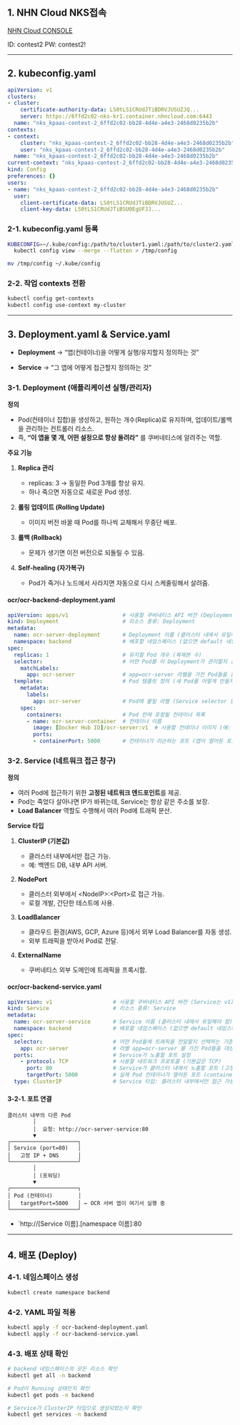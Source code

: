 ## 1. NHN Cloud NKS접속

[NHN Cloud CONSOLE](https://k-paas.console.nhncloud.com/project/KcFiGwCb/container/nhn-kubernetes-service-nks)

ID: contest2
PW: contest2!


---
## 2. kubeconfig.yaml 

```yaml
apiVersion: v1
clusters:
- cluster:
    certificate-authority-data: LS0tLS1CRUdJTiBDRVJUSUZJQ...
    server: https://6ffd2c02-nks-kr1.container.nhncloud.com:6443
  name: "nks_kpaas-contest-2_6ffd2c02-bb28-4d4e-a4e3-2468d0235b2b"
contexts:
- context:
    cluster: "nks_kpaas-contest-2_6ffd2c02-bb28-4d4e-a4e3-2468d0235b2b"
    user: "nks_kpaas-contest-2_6ffd2c02-bb28-4d4e-a4e3-2468d0235b2b"
  name: "nks_kpaas-contest-2_6ffd2c02-bb28-4d4e-a4e3-2468d0235b2b"
current-context: "nks_kpaas-contest-2_6ffd2c02-bb28-4d4e-a4e3-2468d0235b2b"
kind: Config
preferences: {}
users:
- name: "nks_kpaas-contest-2_6ffd2c02-bb28-4d4e-a4e3-2468d0235b2b"
  user:
    client-certificate-data: LS0tLS1CRUdJTiBDRVJUSUZ...
    client-key-data: LS0tLS1CRUdJTiBSU0EgUFJJ...
```

### 2-1. kubeconfig.yaml 등록

```bash
KUBECONFIG=~/.kube/config:/path/to/cluster1.yaml:/path/to/cluster2.yaml \
  kubectl config view --merge --flatten > /tmp/config

mv /tmp/config ~/.kube/config
```

### 2-2. 작업 contexts 전환

```bash
kubectl config get-contexts
kubectl config use-context my-cluster
```


---
## 3. Deployment.yaml & Service.yaml

- **Deployment** → “앱(컨테이너)을 어떻게 실행/유지할지 정의하는 것”
    
- **Service** → “그 앱에 어떻게 접근할지 정의하는 것”

### 3-1. Deployment (애플리케이션 실행/관리자)

**정의**
- Pod(컨테이너 집합)을 생성하고, 원하는 개수(Replica)로 유지하며, 업데이트/롤백을 관리하는 컨트롤러 리소스.
- 즉, **“이 앱을 몇 개, 어떤 설정으로 항상 돌려라”** 를 쿠버네티스에 알려주는 역할.

**주요 기능**
1. **Replica 관리**
    - replicas: 3 → 동일한 Pod 3개를 항상 유지.
    - 하나 죽으면 자동으로 새로운 Pod 생성.
    
2. **롤링 업데이트 (Rolling Update)**
    - 이미지 버전 바꿀 때 Pod를 하나씩 교체해서 무중단 배포.
    
3. **롤백 (Rollback)**
    - 문제가 생기면 이전 버전으로 되돌릴 수 있음.
    
4. **Self-healing (자가복구)**
    - Pod가 죽거나 노드에서 사라지면 자동으로 다시 스케줄링해서 살려줌.
#### ocr/ocr-backend-deployment.yaml
```yaml
apiVersion: apps/v1                 # 사용할 쿠버네티스 API 버전 (Deployment는 apps/v1을 사용)
kind: Deployment                    # 리소스 종류: Deployment
metadata:
  name: ocr-server-deployment       # Deployment 이름 (클러스터 내에서 유일해야 함)
  namespace: backend                # 배포할 네임스페이스 (없으면 default 네임스페이스에 생성됨)
spec:
  replicas: 1                       # 유지할 Pod 개수 (복제본 수)
  selector:                         # 어떤 Pod를 이 Deployment가 관리할지 선택하는 기준
    matchLabels:
      app: ocr-server               # app=ocr-server 라벨을 가진 Pod들을 관리 대상으로 함
  template:                         # Pod 템플릿 정의 (새 Pod를 어떻게 만들지 지정)
    metadata:
      labels:
        app: ocr-server             # Pod에 붙일 라벨 (Service selector 등과 매칭됨)
    spec:
      containers:                   # Pod 안에 포함될 컨테이너 목록
      - name: ocr-server-container  # 컨테이너 이름
        image: [Docker Hub ID]/ocr-server:v1  # 사용할 컨테이너 이미지 (예: myid/ocr-server:v1)
        ports:
        - containerPort: 5000       # 컨테이너가 리슨하는 포트 (앱이 열어둔 포트)
```

### 3-2. Service (네트워크 접근 창구)

**정의**
- 여러 Pod에 접근하기 위한 **고정된 네트워크 엔드포인트**를 제공.
- Pod는 죽었다 살아나면 IP가 바뀌는데, Service는 항상 같은 주소를 보장.
- **Load Balancer** 역할도 수행해서 여러 Pod에 트래픽 분산.  

**Service 타입**
1. **ClusterIP (기본값)**
    - 클러스터 내부에서만 접근 가능.
    - 예: 백엔드 DB, 내부 API 서버.
    
2. **NodePort**
    - 클러스터 외부에서 \<NodeIP>:\<Port>로 접근 가능.
    - 로컬 개발, 간단한 테스트에 사용.
    
3. **LoadBalancer**
    - 클라우드 환경(AWS, GCP, Azure 등)에서 외부 Load Balancer를 자동 생성.
    - 외부 트래픽을 받아서 Pod로 전달.
    
4. **ExternalName**
    - 쿠버네티스 외부 도메인에 트래픽을 프록시함.
#### ocr/ocr-backend-service.yaml
```yaml
apiVersion: v1                   # 사용할 쿠버네티스 API 버전 (Service는 v1)
kind: Service                    # 리소스 종류: Service
metadata:
  name: ocr-server-service       # Service 이름 (클러스터 내에서 유일해야 함)
  namespace: backend             # 배포할 네임스페이스 (없으면 default 네임스페이스에 생성됨)
spec:
  selector:                      # 어떤 Pod들에 트래픽을 전달할지 선택하는 기준
    app: ocr-server              # 라벨 app=ocr-server 를 가진 Pod들을 대상으로 함
  ports:                         # Service가 노출할 포트 설정
    - protocol: TCP              # 사용할 네트워크 프로토콜 (기본값은 TCP)
      port: 80                   # Service가 클러스터 내에서 노출할 포트 (고정 IP와 함께 사용됨)
      targetPort: 5000           # 실제 Pod 컨테이너가 열어둔 포트 (containerPort와 매칭)
  type: ClusterIP                # Service 타입: 클러스터 내부에서만 접근 가능 (기본값)
```

#### 3-2-1. 포트 연결
```
클러스터 내부의 다른 Pod
        │
        │  요청: http://ocr-server-service:80
        ▼
┌─────────────────────┐
│ Service (port=80)   │
│   고정 IP + DNS      │
└─────────────────────┘
        │
        │ (포워딩)
        ▼
┌─────────────────────┐
│ Pod (컨테이너)        │
│   targetPort=5000   │ ← OCR 서버 앱이 여기서 실행 중
└─────────────────────┘
```

- `http://[Service 이름].[namespace 이름]:80
---
## 4. 배포 (Deploy)

### 4-1. 네임스페이스 생성

```bash
kubectl create namespace backend
```

### 4-2. YAML 파일 적용

```bash
kubectl apply -f ocr-backend-deployment.yaml
kubectl apply -f ocr-backend-service.yaml
```

### 4-3. 배포 상태 확인

```bash
# backend 네임스페이스의 모든 리소스 확인
kubectl get all -n backend

# Pod이 Running 상태인지 확인
kubectl get pods -n backend

# Service가 ClusterIP 타입으로 생성되었는지 확인
kubectl get services -n backend
```

